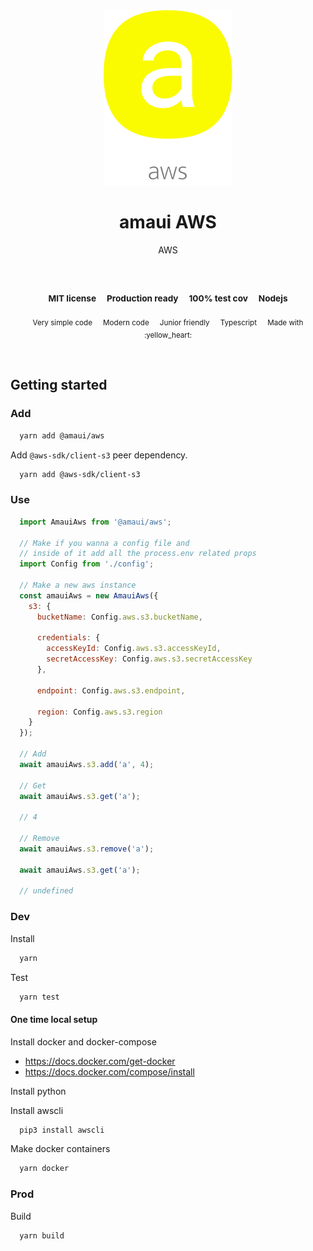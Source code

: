 
</br >
</br >

<p align='center'>
  <a target='_blank' rel='noopener noreferrer' href='#'>
    <img src='utils/images/logo.svg' alt='amaui logo' />
  </a>
</p>

<h1 align='center'>amaui AWS</h1>

<p align='center'>
  AWS
</p>

<br />

<h3 align='center'>
  <sub>MIT license&nbsp;&nbsp;&nbsp;&nbsp;</sub>
  <sub>Production ready&nbsp;&nbsp;&nbsp;&nbsp;</sub>
  <sub>100% test cov&nbsp;&nbsp;&nbsp;&nbsp;</sub>
  <sub>Nodejs</sub>
</h3>

<p align='center'>
    <sub>Very simple code&nbsp;&nbsp;&nbsp;&nbsp;</sub>
    <sub>Modern code&nbsp;&nbsp;&nbsp;&nbsp;</sub>
    <sub>Junior friendly&nbsp;&nbsp;&nbsp;&nbsp;</sub>
    <sub>Typescript&nbsp;&nbsp;&nbsp;&nbsp;</sub>
    <sub>Made with :yellow_heart:</sub>
</p>

<br />

## Getting started

### Add

```sh
  yarn add @amaui/aws
```

Add `@aws-sdk/client-s3` peer dependency.

```sh
  yarn add @aws-sdk/client-s3
```

### Use

```javascript
  import AmauiAws from '@amaui/aws';

  // Make if you wanna a config file and
  // inside of it add all the process.env related props
  import Config from './config';

  // Make a new aws instance
  const amauiAws = new AmauiAws({
    s3: {
      bucketName: Config.aws.s3.bucketName,

      credentials: {
        accessKeyId: Config.aws.s3.accessKeyId,
        secretAccessKey: Config.aws.s3.secretAccessKey
      },

      endpoint: Config.aws.s3.endpoint,

      region: Config.aws.s3.region
    }
  });

  // Add
  await amauiAws.s3.add('a', 4);

  // Get
  await amauiAws.s3.get('a');

  // 4

  // Remove
  await amauiAws.s3.remove('a');

  await amauiAws.s3.get('a');

  // undefined
```

### Dev

Install

```sh
  yarn
```

Test

```sh
  yarn test
```

#### One time local setup

Install docker and docker-compose

  - https://docs.docker.com/get-docker
  - https://docs.docker.com/compose/install

Install python

Install awscli

```sh
  pip3 install awscli
```

Make docker containers

```sh
  yarn docker
```

### Prod

Build

```sh
  yarn build
```
